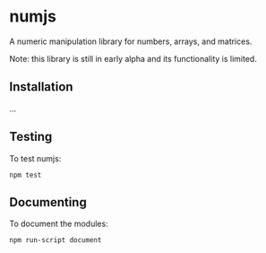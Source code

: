 # numjs

A numeric manipulation library for numbers, arrays, and matrices.

Note: this library is still in early alpha and its functionality is limited.

## Installation

...

## Testing

To test numjs:

    npm test

## Documenting

To document the modules:

    npm run-script document
